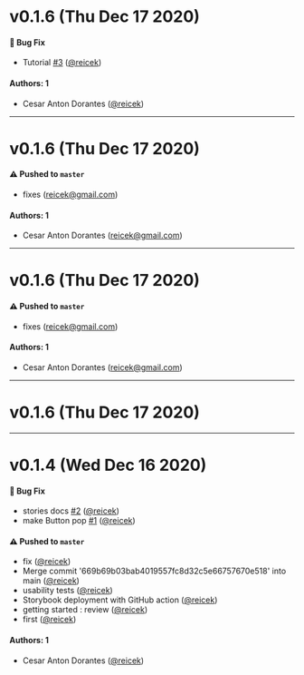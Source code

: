 # v0.1.6 (Thu Dec 17 2020)

#### 🐛 Bug Fix

- Tutorial [#3](https://github.com/reicek/learnstorybook-design-system/pull/3) ([@reicek](https://github.com/reicek))

#### Authors: 1

- Cesar Anton Dorantes ([@reicek](https://github.com/reicek))

---

# v0.1.6 (Thu Dec 17 2020)

#### ⚠️ Pushed to `master`

- fixes (reicek@gmail.com)

#### Authors: 1

- Cesar Anton Dorantes (reicek@gmail.com)

---

# v0.1.6 (Thu Dec 17 2020)

#### ⚠️ Pushed to `master`

- fixes (reicek@gmail.com)

#### Authors: 1

- Cesar Anton Dorantes (reicek@gmail.com)

---

# v0.1.6 (Thu Dec 17 2020)



---

# v0.1.4 (Wed Dec 16 2020)

#### 🐛 Bug Fix

- stories docs [#2](https://github.com/reicek/learnstorybook-design-system/pull/2) ([@reicek](https://github.com/reicek))
- make Button pop [#1](https://github.com/reicek/learnstorybook-design-system/pull/1) ([@reicek](https://github.com/reicek))

#### ⚠️ Pushed to `master`

- fix ([@reicek](https://github.com/reicek))
- Merge commit '669b69b03bab4019557fc8d32c5e66757670e518' into main ([@reicek](https://github.com/reicek))
- usability tests ([@reicek](https://github.com/reicek))
- Storybook deployment with GitHub action ([@reicek](https://github.com/reicek))
- getting started : review ([@reicek](https://github.com/reicek))
- first ([@reicek](https://github.com/reicek))

#### Authors: 1

- Cesar Anton Dorantes ([@reicek](https://github.com/reicek))
